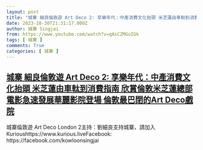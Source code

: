 ```yaml
---
layout: post
title: "城寨 細良倫敦遊 Art Deco 2: 享樂年代：中產消費文化抬頭 米芝蓮由車軚到消費指南 欣賞倫敦米芝蓮總部 電影急速發展華麗影院登場 倫敦最巴閉的Art Deco戲院"
date: 2023-10-30T21:31:17.000Z
author: 城寨 Singjai
from: https://www.youtube.com/watch?v=qAsCZMGuIGk
tags: [ 城寨 ]
comments: True
categories: [ 城寨 ]
---
```

<!--1698701477000-->
[城寨 細良倫敦遊 Art Deco 2: 享樂年代：中產消費文化抬頭 米芝蓮由車軚到消費指南 欣賞倫敦米芝蓮總部 電影急速發展華麗影院登場 倫敦最巴閉的Art Deco戲院](https://www.youtube.com/watch?v=qAsCZMGuIGk)
------

<div>
城寨倫敦遊 Art Deco London 2主持：劉細良支持城寨，請加入Kurioushttps://www.kurious.liveFacebook: https://facebook.com/kowloonsingjai
</div>
